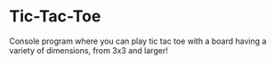 # Tic-Tac-Toe
Console program where you can play tic tac toe with a board having a variety of dimensions, from 3x3 and larger!
